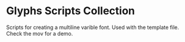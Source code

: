 # Glyphs Scripts Collection
Scripts for creating a multiline varible font. Used with the template file. Check the mov for a demo.
